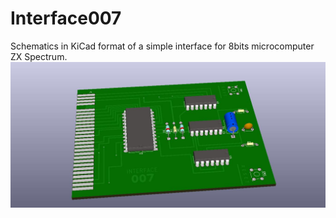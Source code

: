 # Interface007
Schematics in KiCad format of a simple interface for 8bits microcomputer ZX Spectrum.
![Actual PCB](https://github.com/alvaroalea/Interface007/raw/master/007_R00.jpg)
